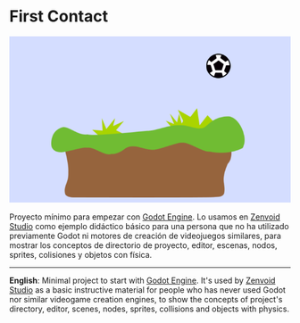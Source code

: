 # First Contact

![](screenshot.png)

Proyecto mínimo para empezar con [Godot Engine](https://godotengine.org/). Lo usamos en [Zenvoid Studio](https://games.zenvoid.org/) como ejemplo didáctico básico para una persona que no ha utilizado previamente Godot ni motores de creación de videojuegos similares, para mostrar los conceptos de directorio de proyecto, editor, escenas, nodos, sprites, colisiones y objetos con física.

---

**English**: Minimal project to start with [Godot Engine](https://godotengine.org/). It's used by [Zenvoid Studio](https://games.zenvoid.org/) as a basic instructive material for people who has never used Godot nor similar videogame creation engines, to show the concepts of project's directory, editor, scenes, nodes, sprites, collisions and objects with physics.
